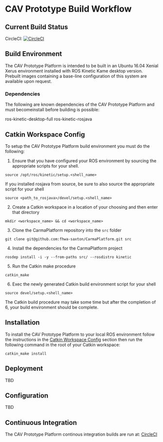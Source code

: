 # CAV Prototype Build Workflow

## Current Build Status
CircleCI: [![CircleCI](https://circleci.com/gh/fhwa-saxton/CarmaPlatform.svg?style=svg&circle-token=d5faf4fb1cfe6fab581c1e094b84a0dbbe6d3303)](https://circleci.com/gh/fhwa-saxton/CarmaPlatform) 

## Build Environment
The CAV Prototype Platform is intended to be built in an Ubuntu 16.04 Xenial Xerus environment installed with ROS Kinetic Kame desktop version. Prebuilt images 
containing a base-line configuration of this system are available upon request. 

### Dependencies
The following are known dependencies of the CAV Prototype Platform and must becomeinstall before building is possible:

ros-kinetic-desktop-full
ros-kinetic-rosjava

## Catkin Workspace Config
To setup the CAV Prototype Platform build environment you must do the following:

1. Ensure that you have configured your ROS environment by sourcing the appropriate scripts for your shell. 

`source /opt/ros/kinetic/setup.<shell_name>`

If you installed rosjava from source, be sure to also source the appropriate script for your shell

`source <path_to_rosjava>/devel/setup.<shell_name>`

2. Create a Catkin workspace in a location of your choosing and then enter that directory

`mkdir <workspace_name> && cd <workspace_name>`

3. Clone the CarmaPlatform repository into the `src` folder 

`git clone git@github.com:fhwa-saxton/CarmaPlatform.git src`

4. Install the dependencies for the CarmaPlatform project

`rosdep install -i -y --from-paths src/ --rosdistro kinetic`

5. Run the Catkin make procedure 

`catkin_make`

6. Exec the newly generated Catkin build environment script for your shell

`source devel/setup.<shell_name>`

The Catkin build procedure may take some time but after the completion of 6, 
your build environment should be complete.

## Installation
To install the CAV Prototype Platform to your local ROS environment follow the
instructions in the [Catkin Workspace Config](#catkin-workspace-config) section
then run the following command in the root of your Catkin workspace:

`catkin_make install`

## Deployment
TBD

## Configuration
TBD

## Continuous Integration
The CAV Prototype Platform continous integration builds are run at: [CircleCI](https://circleci.com/gh/fhwa-saxton/CarmaPlatform)

